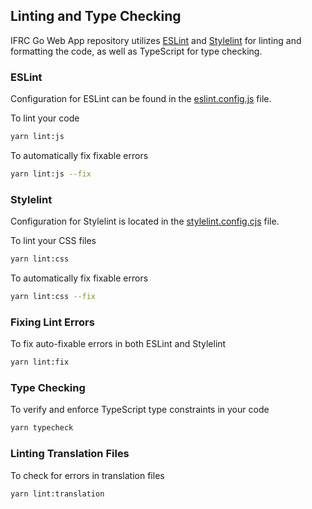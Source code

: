 ## Linting and Type Checking

IFRC Go Web App repository utilizes [ESLint](https://eslint.org/) and [Stylelint](https://stylelint.io/) for linting and formatting the code, as well as TypeScript for type checking.

### ESLint

Configuration for ESLint can be found in the [eslint.config.js](../app/eslint.config.js) file.

To lint your code
```bash
yarn lint:js
```

To automatically fix fixable errors
```bash
yarn lint:js --fix
```

### Stylelint

Configuration for Stylelint is located in the [stylelint.config.cjs](../app/stylelint.config.cjs) file.

To lint your CSS files
```bash
yarn lint:css
```

To automatically fix fixable errors
```bash
yarn lint:css --fix
```

### Fixing Lint Errors

To fix auto-fixable errors in both ESLint and Stylelint
```bash
yarn lint:fix
```

### Type Checking

To verify and enforce TypeScript type constraints in your code
```bash
yarn typecheck
```

### Linting Translation Files

To check for errors in translation files
```bash
yarn lint:translation
```
